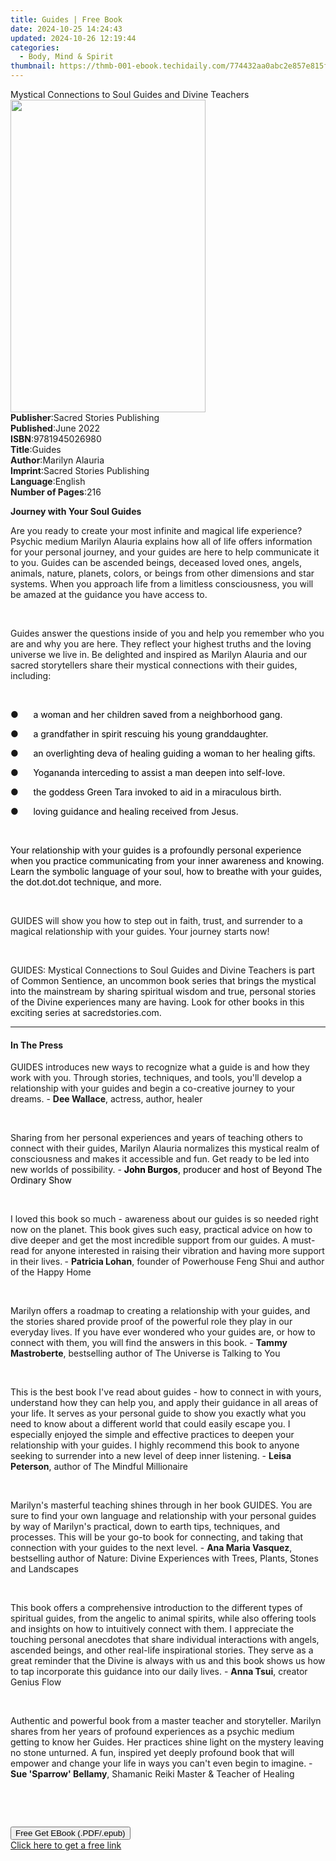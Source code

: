 ```yaml
---
title: Guides | Free Book
date: 2024-10-25 14:24:43
updated: 2024-10-26 12:19:44
categories:
  - Body, Mind & Spirit
thumbnail: https://thmb-001-ebook.techidaily.com/774432aa0abc2e857e815f9dbcb3108386abbcc2e369aef43584b234d3deb677.jpg
---
```

<main id="book-container">
  <div class="flex flex-col">
    <div class="book-brief flex-1 py-6 px-4 sm:p-6 md:py-10 md:px-8">
      <!-- brief-->
      <div class="book-brief-main">
        Mystical Connections to Soul Guides and Divine Teachers
      </div>
    </div>
    <div
      class="book-meta-info flex-1 grid gap-4 col-start-1 col-end-3 row-start-1 sm:mb-6 sm:grid-cols-4 lg:gap-6 lg:col-start-2 lg:row-end-6 lg:row-span-6 lg:mb-0"
    >
      <div
        class="book-meta-info-left place-content-center mt-4 p-4 text-sm leading-6 col-start-2 col-span-2 dark:text-slate-400"
      >
        <img
          class="w-full h-500 object-cover rounded-lg sm:h-255 sm:col-span-2 lg:col-span-full"
          src="https://img-001-ebook.techidaily.com/f3aafc6e3b88fc260dcf7f44dfa5dcb791da3f4ceb92dd0bf02f0604b32faff3.jpg"
          alt=""
          width="312"
          height="500"
        />
      </div>
      <div
        class="book-meta-info-right mt-2 col-start-1 row-start-2 col-span-3 self-center"
      >
        <!-- meta data  -->
        <div class="flex flex-col px-4 md:px-8">
          <div class="flex-1">
            <strong>Publisher</strong>:<span class="px-2"
              >Sacred Stories Publishing</span
            >
          </div>
          <div class="flex-1">
            <strong>Published</strong>:<span class="px-2">June 2022</span>
          </div>
          <div class="flex-1">
            <strong>ISBN</strong>:<span class="px-2">9781945026980</span>
          </div>
          <div class="flex-1">
            <strong>Title</strong>:<span class="px-2">Guides</span>
          </div>
          <div class="flex-1">
            <strong>Author</strong>:<span class="px-2">Marilyn Alauria</span>
          </div>
          <div class="flex-1">
            <strong>Imprint</strong>:<span class="px-2"
              >Sacred Stories Publishing</span
            >
          </div>
          <div class="flex-1">
            <strong>Language</strong>:<span class="px-2">English</span>
          </div>
          <div class="flex-1">
            <strong>Number of Pages</strong>:<span class="px-2">216</span>
          </div>
        </div>
      </div>
    </div>
    <div class="book-description flex-1 py-6 px-4 sm:p-6 md:py-10 md:px-8">
      <div class="book-description-main">
        <div accordion-content="" id="description">
          <p class="ql-align-center">
            <strong>Journey with Your Soul Guides</strong>
          </p>
          <p>
            Are you ready to create your most infinite and magical life
            experience? Psychic medium Marilyn Alauria explains how all of life
            offers information for your personal journey, and your guides are
            here to help communicate it to you. Guides can be ascended beings,
            deceased loved ones, angels, animals, nature, planets, colors, or
            beings from other dimensions and star systems. When you approach
            life from a limitless consciousness, you will be amazed at the
            guidance you have access to.
          </p>
          <p>&nbsp;</p>
          <p>
            Guides answer the questions inside of you and help you remember who
            you are and why you are here. They reflect your highest truths and
            the loving universe we live in. Be delighted and inspired as Marilyn
            Alauria and our sacred storytellers share their mystical connections
            with their guides, including:
          </p>
          <p><span style="color: rgb(0, 0, 0)">&nbsp;</span></p>
          <p>
            ●&nbsp;&nbsp;&nbsp;&nbsp;&nbsp;&nbsp;<span
              style="color: rgb(0, 0, 0)"
              >a woman and her children saved from a neighborhood gang.</span
            >
          </p>
          <p>
            ●&nbsp;&nbsp;&nbsp;&nbsp;&nbsp;&nbsp;<span
              style="color: rgb(0, 0, 0)"
              >a grandfather in spirit rescuing his young granddaughter.</span
            >
          </p>
          <p>
            ●&nbsp;&nbsp;&nbsp;&nbsp;&nbsp;&nbsp;<span
              style="color: rgb(0, 0, 0)"
              >an overlighting deva of healing guiding a woman to her healing
              gifts.</span
            >
          </p>
          <p>
            ●&nbsp;&nbsp;&nbsp;&nbsp;&nbsp;&nbsp;<span
              style="color: rgb(0, 0, 0)"
              >Yogananda interceding to assist a man deepen into
              self-love.</span
            >
          </p>
          <p>
            ●&nbsp;&nbsp;&nbsp;&nbsp;&nbsp;&nbsp;<span
              style="color: rgb(0, 0, 0)"
              >the goddess Green Tara invoked to aid in a miraculous
              birth.</span
            >
          </p>
          <p>
            ●&nbsp;&nbsp;&nbsp;&nbsp;&nbsp;&nbsp;<span
              style="color: rgb(0, 0, 0)"
              >loving guidance and healing received from Jesus.</span
            >
          </p>
          <p><span style="color: rgb(0, 0, 0)">&nbsp;</span></p>
          <p>
            <span style="color: rgb(0, 0, 0)"
              >Your relationship with your guides is a profoundly personal
              experience when you practice communicating from your inner
              awareness and knowing. Learn the symbolic language of your soul,
              how to breathe with your guides, the dot.dot.dot technique, and
              more.</span
            >
          </p>
          <p><span style="color: rgb(0, 0, 0)">&nbsp;</span></p>
          <p>
            GUIDES will show you how to step out in faith, trust, and surrender
            to a magical relationship with your guides. Your journey starts now!
          </p>
          <p><br /></p>
          <p>
            GUIDES: Mystical Connections to Soul Guides and Divine Teachers
            <span style="color: rgb(15, 17, 17)"
              >is part of Common Sentience, an uncommon book series that brings
              the mystical into the mainstream by sharing spiritual wisdom and
              true, personal stories of the Divine experiences many are having.
              Look for other books in this exciting series at
              sacredstories.com.</span
            >
          </p>
        </div>
        <div class="accordion-fader"></div>
      </div>
    </div>
    <div class="book-excerpts flex-1 py-6 px-4 sm:p-6 md:py-10 md:px-8">
      <!-- excerpts-->
      <div class="book-excerpts-main">
        <hr />
        <h4 class="placeholder placeholder-heading">
          <span>In The Press</span>
        </h4>
        <p></p>
        <p>
          GUIDES introduces new ways to recognize what a guide is and how they
          work with you. Through stories, techniques, and tools, you'll develop
          a relationship with your guides and begin a co-creative journey to
          your dreams. - <strong style="color: rgba(0, 0, 0, 1)"> </strong
          ><strong>Dee Wallace</strong>, actress, author, healer
        </p>
        <p>&nbsp;</p>
        <p>
          Sharing from her personal experiences and years of teaching others to
          connect with their guides, Marilyn Alauria normalizes this mystical
          realm of consciousness and makes it accessible and fun. Get ready to
          be led into new worlds of possibility.<span
            style="color: rgba(0, 0, 0, 1)"
          >
          </span
          >- <strong style="color: rgba(0, 0, 0, 1)">John Burgos</strong
          ><span style="color: rgba(0, 0, 0, 1)"
            >, producer and host of Beyond The Ordinary Show</span
          >
        </p>
        <p><br /></p>
        <p>
          I loved this book so much - awareness about our guides is so needed
          right now on the planet. This book gives such easy, practical advice
          on how to dive deeper and get the most incredible support from our
          guides. A must-read for anyone interested in raising their vibration
          and having more support in their lives.<strong>&nbsp;</strong>-
          <strong> Patricia Lohan</strong>, founder of Powerhouse Feng Shui and
          author of the Happy Home
        </p>
        <p><br /></p>
        <p>
          Marilyn offers a roadmap to creating a relationship with your guides,
          and the stories shared provide proof of the powerful role they play in
          our everyday lives. If you have ever wondered who your guides are, or
          how to connect with them, you will find the answers in this book. -
          <strong>Tammy Mastroberte</strong>, bestselling author of The Universe
          is Talking to You
        </p>
        <p><br /></p>
        <p>
          This is the best book I've read about guides - how to connect in with
          yours, understand how they can help you, and apply their guidance in
          all areas of your life.&nbsp;It serves as&nbsp;your personal guide to
          show you exactly what you need to know about&nbsp;a different world
          that could easily escape you. I especially enjoyed the simple and
          effective practices to deepen your relationship with your
          guides.&nbsp;I highly recommend this book to anyone seeking&nbsp;to
          surrender into a new level of deep inner listening.&nbsp;-
          <strong>Leisa Peterson</strong>, author of The Mindful
          Millionaire&nbsp;
        </p>
        <p><br /></p>
        <p>
          Marilyn's masterful teaching shines through in her book GUIDES. You
          are sure to find your own language and relationship with your personal
          guides by way of Marilyn's practical, down to&nbsp;earth tips,
          techniques, and processes. This will be your go-to book for
          connecting, and taking that connection with your guides to the next
          level. - <strong>Ana Maria Vasquez</strong>, bestselling author of
          Nature: Divine Experiences with Trees, Plants, Stones and Landscapes
        </p>
        <p><br /></p>
        <p>
          This book offers a comprehensive introduction to the different types
          of spiritual guides, from the angelic to animal spirits, while also
          offering tools and insights on how to&nbsp;intuitively connect with
          them. I appreciate the touching personal anecdotes that share
          individual interactions with angels, ascended&nbsp;beings, and other
          real-life inspirational stories. They serve as a great reminder that
          the Divine is always with us and this book shows us how to tap
          incorporate&nbsp;this guidance into our daily lives. -
          <strong>Anna Tsui</strong>, creator Genius Flow
        </p>
        <p><br /></p>
        <p>
          Authentic and powerful book from a master teacher and storyteller.
          Marilyn shares from her years of profound experiences as a psychic
          medium getting to know her Guides. Her practices shine light on the
          mystery leaving no stone unturned. A fun, inspired yet deeply profound
          book that will empower and change your life in ways you can't even
          begin to imagine. - <strong>Sue 'Sparrow' Bellamy</strong>, Shamanic
          Reiki Master &amp; Teacher of Healing
        </p>
        <p><br /></p>
        <p><br /></p>
        <p></p>
      </div>
    </div>
    <div
      class="book-about-author flex-1 py-6 px-4 sm:p-6 md:py-10 md:px-8"
    ></div>
    <div class="book-free-get flex-1 py-6 px-4 sm:p-6 md:py-10 md:px-8">
      <button
        id="btn-free-get"
        class="bg-blue-500 hover:bg-blue-700 text-white font-bold py-2 px-4 rounded"
      >
        Free Get EBook (.PDF/.epub)
      </button>
      <div id="countdown-display" class="px-2 text-lg mt-2"></div>
      <a
        id="free-link"
        class="hidden bg-blue-500 hover:bg-blue-700 text-white font-bold py-2 px-4 rounded"
        href="https://www.ebooks.com/en-us/book/210585659/guides/marilyn-alauria/"
        target="_blank"
        >Click here to get a free link</a
      >
    </div>
    <script>
      let countdownTime = 0;
      let countdownInterval = null;
      document
        .getElementById('btn-free-get')
        .addEventListener('click', startCountdown);
      function startCountdown() {
        countdownTime = new Date().getTime() + 60000 * 3;
        countdownInterval = setInterval(updateCountdown, 1000);
        document.getElementById('btn-free-get').disabled = true;
        document
          .getElementById('btn-free-get')
          .classList.add('bg-gray-500', 'cursor-not-allowed');
      }
      function updateCountdown() {
        let currentTime = new Date().getTime();
        let timeLeft = countdownTime - currentTime;
        let secondsLeft = Math.floor(timeLeft / 1000);
        document.getElementById('countdown-display').innerHTML =
          `Remaining time: ${secondsLeft} seconds.`;
        if (secondsLeft <= 0) {
          clearInterval(countdownInterval);
          document.getElementById('btn-free-get').classList.add('hidden');
          document.getElementById('free-link').classList.remove('hidden');
          document.getElementById('countdown-display').innerHTML = '';
        }
      }
    </script>
  </div>
</main>
